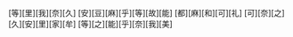 [等][里][我][奈][久] [安][豆][麻][乎][等][故][能] [都][麻][和][可][礼] [可][奈][之][久][安][里][家][牟] [等][之][能][乎][奈][我][美]
